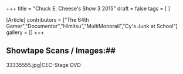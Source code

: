 +++
title = "Chuck E. Cheese's Show 3 2015"
draft = false
tags = [ ]

[Article]
contributors = ["The 64th Gamer","Documentor","Himitsu","MultiMonorail","Cy's Junk at School"]
gallery = []
+++
## Showtape Scans / Images:## 
<gallery>
33335555.jpg|CEC-Stage DVD
</gallery>